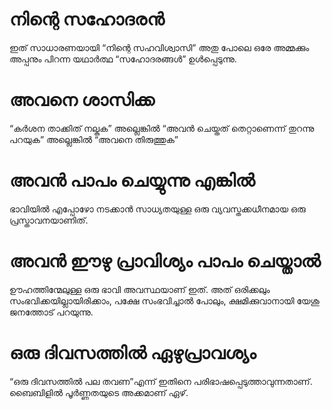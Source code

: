 # നിന്റെ സഹോദരൻ
ഇത് സാധാരണയായി “നിന്റെ സഹവിശ്വാസി” അതു പോലെ ഒരേ അമ്മക്കും അപ്പനും പിറന്ന യഥാർത്ഥ “സഹോദരങ്ങൾ” ഉൾപ്പെടുന്നു.
# അവനെ ശാസിക്ക
“കർശന താക്കിത് നല്കുക” അല്ലെങ്കിൽ “അവൻ ചെയ്തത് തെറ്റാണെന്ന് തുറന്നു പറയുക” അല്ലെങ്കിൽ “അവനെ തിരുത്തുക” 
# അവൻ പാപം ചെയ്യുന്നു എങ്കിൽ
ഭാവിയിൽ എപ്പോഴോ നടക്കാൻ സാധ്യതയുള്ള ഒരു വ്യവസ്തക്കധീനമായ ഒരു പ്രസ്താവനയാണിത്.
# അവൻ ഈഴു പ്രാവിശ്യം പാപം ചെയ്താൽ
ഊഹത്തിന്മേലുള്ള ഒരു ഭാവി അവസ്ഥയാണ് ഇത്. അത് ഒരിക്കലും സംഭവിക്കയില്ലായിരിക്കാം, പക്ഷേ സംഭവിച്ചാൽ പോലും, ക്ഷമിക്കുവാനായി യേശു ജനത്തോട് പറയുന്നു.
# ഒരു ദിവസത്തിൽ ഏഴുപ്രാവശ്യം
“ഒരു ദിവസത്തിൽ പല തവണ”എന്ന് ഇതിനെ പരിഭാഷപ്പെടുത്താവുന്നതാണ്. ബൈബിളിൽ പൂർണ്ണതയുടെ അക്കമാണ് ഏഴ്.
